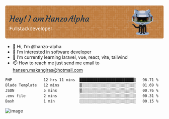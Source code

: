 ![Header](./github-header-image.png)

- 👋 Hi, I’m @hanzo-alpha
- 👀 I’m interested in software developer
- 🌱 I’m currently learning laravel, vue, react, vite, tailwind
- 📫 How to reach me just send me email to hansen.makangiras@hotmail.com 

<!---
hanzo-alpha/hanzo-alpha is a ✨ special ✨ repository because its `README.md` (this file) appears on your GitHub profile.
You can click the Preview link to take a look at your changes.
--->

<!--START_SECTION:waka-->

```txt
PHP              12 hrs 11 mins  ████████████████████████▒   96.71 %
Blade Template   12 mins         ▒░░░░░░░░░░░░░░░░░░░░░░░░   01.69 %
JSON             5 mins          ▒░░░░░░░░░░░░░░░░░░░░░░░░   00.76 %
.env file        2 mins          ░░░░░░░░░░░░░░░░░░░░░░░░░   00.31 %
Bash             1 min           ░░░░░░░░░░░░░░░░░░░░░░░░░   00.15 %
```

<!--END_SECTION:waka-->

![image](https://github.com/hanzo-alpha/hanzo-alpha/assets/111342797/c4bd2977-6123-4017-8652-6e166259b484)

